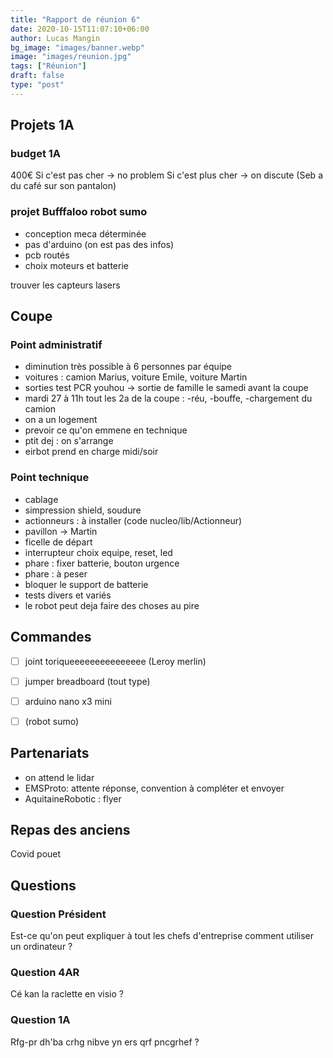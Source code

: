 ```yaml
---
title: "Rapport de réunion 6"
date: 2020-10-15T11:07:10+06:00
author: Lucas Mangin
bg_image: "images/banner.webp"
image: "images/reunion.jpg"
tags: ["Réunion"]
draft: false
type: "post"
---
```


<!------------------------------------------------------------------------------->
<!-- @filename rapport4                                                        -->
<!-- @date jeudi 15 octobre 2020                                              -->
<!-- @author Ptit Lu                                                           -->
<!-- @brief Rapport de la réunion hebdomadaire de EIRBOT                       -->
<!------------------------------------------------------------------------------->


<!-- Le latex la vie -->
<script type="text/javascript" async
src="https://cdn.mathjax.org/mathjax/latest/MathJax.js?config=TeX-MML-AM_CHTML">
</script>

## <i class="fas fa-project-diagram"></i> Projets 1A

### budget 1A
400€ 
Si c'est pas cher -> no problem
Si c'est plus cher -> on discute
(Seb a du café sur son pantalon)

### projet Bufffaloo robot sumo
- conception meca déterminée
- pas d'arduino (on est pas des infos)
- pcb routés
- choix moteurs et batterie

trouver les capteurs lasers



## <i class="fas fa-trophy"></i> Coupe

### Point administratif
- diminution très possible à 6 personnes par équipe
- voitures : camion Marius, voiture Emile, voiture Martin
- sorties test PCR youhou -> sortie de famille le samedi avant la coupe
- mardi 27 à 11h tout les 2a de la coupe : 
-réu, 
-bouffe, 
-chargement du camion
- on a un logement
- prevoir ce qu'on emmene en technique
- ptit dej : on s'arrange
- eirbot prend en charge midi/soir


### Point technique 
- cablage
- simpression shield, soudure
- actionneurs : à installer (code nucleo/lib/Actionneur)
- pavillon -> Martin
- ficelle de départ
- interrupteur choix equipe, reset, led
- phare : fixer batterie, bouton urgence
- phare : à peser
- bloquer le support de batterie
- tests divers et variés
- le robot peut deja faire des choses au pire



<!-- Point commande de l'asso. Nans elle sont où les commandes ! -->

## <i class="fas fa-boxes"></i> Commandes
- [ ] joint toriqueeeeeeeeeeeeeee (Leroy merlin)
- [ ] jumper breadboard (tout type)
- [ ] arduino nano x3 mini 
- [ ] (robot sumo)


<!-- Petit points sur les relations entre Eirbot et les entreprises / l'école / les autres asso etc -->

## <i class="fas fa-handshake"></i> Partenariats
- on attend le lidar
- EMSProto: attente réponse, convention à compléter et envoyer 
- AquitaineRobotic : flyer


<!-- Organisation du traditionnel repas des anciens de Eirbot -->

## <i class="fas fa-sleigh"></i> Repas des anciens
Covid pouet

## <i class="fas fa-question"></i> Questions

### Question Président
Est-ce qu'on peut expliquer à tout les chefs d'entreprise comment utiliser un ordinateur ?

### Question 4AR
Cé kan la raclette en visio ?



### Question 1A 
Rfg-pr dh'ba crhg nibve yn ers qrf pncgrhef ?
